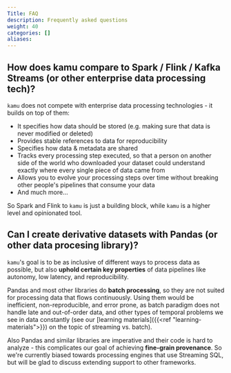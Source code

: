 ```yaml
---
Title: FAQ
description: Frequently asked questions
weight: 40
categories: []
aliases:
---
```


## How does kamu compare to Spark / Flink / Kafka Streams (or other enterprise data processing tech)?

`kamu` does not compete with enterprise data processing technologies - it builds on top of them:

- It specifies how data should be stored (e.g. making sure that data is never modified or deleted)
- Provides stable references to data for reproducibility
- Specifies how data & metadata are shared
- Tracks every processing step executed, so that a person on another side of the world who downloaded your dataset could understand exactly where every single piece of data came from
- Allows you to evolve your processing steps over time without breaking other people's pipelines that consume your data
- And much more...

So Spark and Flink to `kamu` is just a building block, while `kamu` is a higher level and opinionated tool.


## Can I create derivative datasets with Pandas (or other data procesing library)?

`kamu`'s goal is to be as inclusive of different ways to process data as possible, but also **uphold certain key properties** of data pipelines like autonomy, low latency, and reproducibility. 

Pandas and most other libraries do **batch processing**, so they are not suited for processing data that flows continuously. Using them would be inefficient, non-reproducible, and error prone, as batch paradigm does not handle late and out-of-order data, and other types of temporal problems we see in data constantly (see our [learning materials]({{<ref "learning-materials">}}) on the topic of streaming vs. batch). 

Also Pandas and similar libraries are imperative and their code is hard to analyze - this complicates our goal of achieving **fine-grain provenance**. So we're currently biased towards processing engines that use Streaming SQL, but will be glad to discuss extending support to other frameworks.
